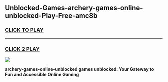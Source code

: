 
## Unblocked-Games-archery-games-online-unblocked-Play-Free-amc8b
<h3>
<a href="https://premium76.site?title=archery-games-online-unblocked&ref=20M">CLICK TO PLAY</a></h3>
<hr>

<h3>
<a href="https://premium76.site?title=archery-games-online-unblocked&ref=20M">CLICK 2 PLAY</a>
  
</h3>

<a href="https://premium76.site?title=archery-games-online-unblocked&ref=19M"><img src="https://clearcache.store/games.png"></a>


**archery-games-online-unblocked games unblocked: Your Gateway to Fun and Accessible Online Gaming**
